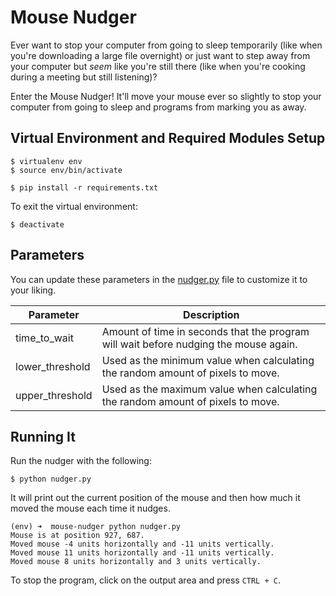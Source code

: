 # Mouse Nudger
Ever want to stop your computer from going to sleep temporarily (like when you're downloading a large file overnight) or just want to step away from your computer but *seem* like you're still there (like when you're cooking during a meeting but still listening)?

Enter the Mouse Nudger! It'll move your mouse ever so slightly to stop your computer from going to sleep and programs from marking you as away.

## Virtual Environment and Required Modules Setup
```
$ virtualenv env
$ source env/bin/activate

$ pip install -r requirements.txt
```
To exit the virtual environment:
```
$ deactivate
```

## Parameters
You can update these parameters in the [nudger.py](nudger.py) file to customize it to your liking.

|Parameter|Description|
|--|--|
|time_to_wait|Amount of time in seconds that the program will wait before nudging the mouse again.|
|lower_threshold|Used as the minimum value when calculating the random amount of pixels to move.|
|upper_threshold|Used as the maximum value when calculating the random amount of pixels to move.|

## Running It
Run the nudger with the following:
```
$ python nudger.py
```
It will print out the current position of the mouse and then how much it moved the mouse each time it nudges.
```
(env) ➜  mouse-nudger python nudger.py
Mouse is at position 927, 687.
Moved mouse -4 units horizontally and -11 units vertically.
Moved mouse 11 units horizontally and -11 units vertically.
Moved mouse 8 units horizontally and 3 units vertically.
```
To stop the program, click on the output area and press `CTRL + C`.